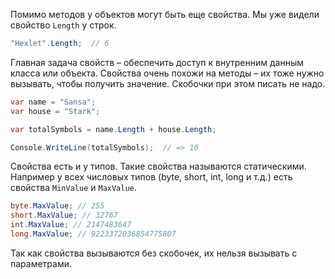 
Помимо методов у объектов могут быть еще свойства. Мы уже видели свойство `Length` у строк.

```cs
"Hexlet".Length;  // 6
```

Главная задача свойств – обеспечить доступ к внутренним данным класса или объекта. Свойства очень похожи на методы – их тоже нужно вызывать, чтобы получить значение. Скобочки при этом писать не надо.

```cs
var name = "Sansa";
var house = "Stark";

var totalSymbols = name.Length + house.Length;

Console.WriteLine(totalSymbols);  // => 10
```

Свойства есть и у типов. Такие свойства называются статическими. Например у всех числовых типов (byte, short, int, long и т.д.) есть свойства `MinValue` и `MaxValue`.

```cs
byte.MaxValue; // 255
short.MaxValue; // 32767
int.MaxValue; // 2147483647
long.MaxValue; // 9223372036854775807
```

Так как свойства вызываются без скобочек, их нельзя вызывать с параметрами.
